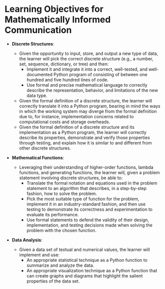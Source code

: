 # Learning Objectives for Mathematically Informed Communication

- **Discrete Structures**:
  - Given the opportunity to input, store, and output a new type of data, the
    learner will pick the correct discrete structure (e.g., a number, set,
    sequence, dictionary, or tree) and then:
    - Implement it and integrate it into a correct, well-tested, and
      well-documented Python program of consisting of between one hundred and
      five hundred lines of code.
    - Use formal and precise mathematical language to correctly describe the
      representation, behavior, and limitations of the new data type.
  - Given the formal definition of a discrete structure, the learner will
    correctly translate it into a Python program, bearing in mind the ways in
    which the working system may diverge from the formal definition due to, for
    instance, implementation concerns related to computational costs and storage
    overheads.
  - Given the formal definition of a discrete structure and its implementation
    as a Python program, the learner will correctly describe its properties,
    demonstrate and verify those properties through testing, and explain how it
    is similar to and different from other discrete structures.

- **Mathematical Functions**:
  - Leveraging their understanding of higher-order functions, lambda functions,
    and generating functions, the learner will, given a problem statement
    involving discrete structures, be able to:
    - Translate the formal notation and equations used in the problem statement
      to an algorithm that describes, in a step-by-step fashion, how to solve
      the problem.
    - Pick the most suitable type of function for the problem, implement it in
      an industry-standard fashion, and then use testing to demonstrate its
      correctness and experimentation to evaluate its performance.
    - Use formal statements to defend the validity of their design,
      implementation, and testing decisions made when solving the problem with
      the chosen function.

- **Data Analysis**:
  - Given a data set of textual and numerical values, the learner will implement
    and use:
    - An appropriate statistical technique as a Python function to summarize and
      analyze the data.
    - An appropriate visualization technique as a Python function that can
      create graphs and diagrams that highlight the salient properties of the
      data set.
